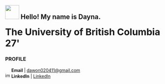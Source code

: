 <!--
**dawon020411/dawon020411** is a ✨ _special_ ✨ repository because its `README.md` (this file) appears on your GitHub profile.

Here are some ideas to get you started:

- 🔭 I’m currently working on ...
- 🌱 I’m currently learning ...
- 👯 I’m looking to collaborate on ...
- 🤔 I’m looking for help with ...
- 💬 Ask me about ...
- 📫 How to reach me: ...
- 😄 Pronouns: ...
- ⚡ Fun fact: ...
-->

## <img src = "https://media2.giphy.com/media/v1.Y2lkPTc5MGI3NjExcHdoemMydXlmeno3dmhudDUzcHZmbTY2YTZpNm5mdGZrcHc5cjNyNiZlcD12MV9pbnRlcm5hbF9naWZfYnlfaWQmY3Q9cw/MxYQrB9jeGzza/giphy.webp" width="45" /> Hello! My name is Dayna.

<!-- <img src = "https://seeklogo.com/images/U/university-of-british-columbia-logo-F4496C20CA-seeklogo.com.png" width="13" /> -->
<span style="font-size: 30px;"><b>The University of British Columbia 27'</b></span>


### PROFILE

<img src="https://abs-0.twimg.com/emoji/v2/svg/1f4e9.svg" width="16" /> <b>Email</b> | dawon020411@gmail.com
<br />
<img width="16" alt="img" src="https://user-images.githubusercontent.com/64634992/181509965-072df07e-b703-4459-a920-c0d51b52d545.png"> <b>LinkedIn</b> | <a href="[www.linkedin.com/in/dayna-yoon](https://www.linkedin.com/in/dayna-yoon/)" target="_blank" >LinkedIn</a>

